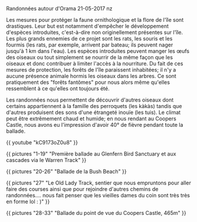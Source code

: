 Randonnées autour d'Orama
21-05-2017
nz

Les mesures pour protéger la faune ornithologique et la flore de l'île sont drastiques. Leur but est notamment d'empêcher le développement d'espèces introduites, c'est-à-dire non originellement présentes sur l'île. Les plus grands ennemies de ce projet sont les rats, les souris et les fourmis (les rats, par exemple, arrivent par bateau; ils peuvent nager jusqu'à 1 km dans l'eau). Les espèces introduites peuvent manger les œufs des oiseaux ou tout simplement se nourrir de la même façon que les oiseaux et donc contribuer à limiter l'accès à la nourriture. Du fait de ces mesures de protection, les forêts de l'île paraissent inhabitées; il n'y a aucune présence animale hormis les oiseaux dans les arbres. Ce sont pratiquement des "forêts fantômes" pour nous alors même qu'elles ressemblent à ce qu'elles ont toujours été.

Les randonnées nous permettent de découvrir d'autres oiseaux dont certains appartiennent à la famille des perroquets (les kàkàs) tandis que d'autres produisent des sons d'une étrangeté inouïe (les tuis). Le climat peut être extrêmement chaud et humide; en nous rendant au Coopers Castle, nous avons eu l'impression d'avoir 40° de fièvre pendant toute la ballade.

<div class="center">
  {{ youtube "kC9173oZ0u8" }}
</div>

{{ pictures "1-19" "Première ballade au Glenfern Bird Sanctuary et aux cascades via le Warren Track" }}

{{ pictures "20-26" "Ballade de la Bush Beach" }}

{{ pictures "27" "Le Old Lady Track, sentier que nous empruntons pour aller faire des courses ainsi que pour rejoindre d'autres chemins de randonnées.... nous fait penser que les vieilles dames du coin sont très très en forme lol : )" }}

{{ pictures "28-33" "Ballade du point de vue du Coopers Castle, 465m" }}
